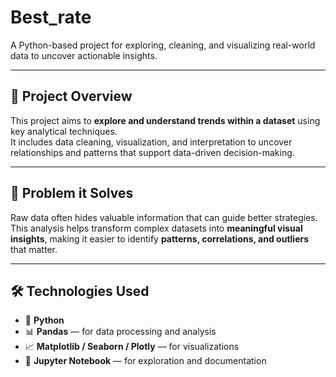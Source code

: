 # Best_rate

A Python-based project for exploring, cleaning, and visualizing real-world data to uncover actionable insights.  

---

## 🎯 Project Overview  
This project aims to **explore and understand trends within a dataset** using key analytical techniques.  
It includes data cleaning, visualization, and interpretation to uncover relationships and patterns that support data-driven decision-making.  

---

## 🧩 Problem it Solves  
Raw data often hides valuable information that can guide better strategies.  
This analysis helps transform complex datasets into **meaningful visual insights**, making it easier to identify **patterns, correlations, and outliers** that matter.  

---

## 🛠️ Technologies Used  
- 🐍 **Python**  
- 📊 **Pandas** — for data processing and analysis  
- 📈 **Matplotlib / Seaborn / Plotly** — for visualizations  
- 📘 **Jupyter Notebook** — for exploration and documentation
